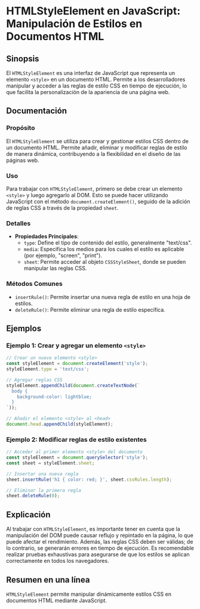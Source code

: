 <!--
Meta Description: # HTMLStyleElement en JavaScript: Manipulación de Estilos en Documentos HTML ## Sinopsis El `HTMLStyleElement` es una interfaz de JavaScript que repre...
Meta Keywords: css, style, una, reglas, estilo
-->

# HTMLStyleElement en JavaScript: Manipulación de Estilos en Documentos HTML

## Sinopsis
El `HTMLStyleElement` es una interfaz de JavaScript que representa un elemento `<style>` en un documento HTML. Permite a los desarrolladores manipular y acceder a las reglas de estilo CSS en tiempo de ejecución, lo que facilita la personalización de la apariencia de una página web.

## Documentación

### Propósito
El `HTMLStyleElement` se utiliza para crear y gestionar estilos CSS dentro de un documento HTML. Permite añadir, eliminar y modificar reglas de estilo de manera dinámica, contribuyendo a la flexibilidad en el diseño de las páginas web.

### Uso
Para trabajar con `HTMLStyleElement`, primero se debe crear un elemento `<style>` y luego agregarlo al DOM. Esto se puede hacer utilizando JavaScript con el método `document.createElement()`, seguido de la adición de reglas CSS a través de la propiedad `sheet`.

### Detalles
- **Propiedades Principales**:
  - `type`: Define el tipo de contenido del estilo, generalmente "text/css".
  - `media`: Especifica los medios para los cuales el estilo es aplicable (por ejemplo, "screen", "print").
  - `sheet`: Permite acceder al objeto `CSSStyleSheet`, donde se pueden manipular las reglas CSS.

### Métodos Comunes
- `insertRule()`: Permite insertar una nueva regla de estilo en una hoja de estilos.
- `deleteRule()`: Permite eliminar una regla de estilo específica.

## Ejemplos

### Ejemplo 1: Crear y agregar un elemento `<style>`

```javascript
// Crear un nuevo elemento <style>
const styleElement = document.createElement('style');
styleElement.type = 'text/css';

// Agregar reglas CSS
styleElement.appendChild(document.createTextNode(`
  body {
    background-color: lightblue;
  }
`));

// Añadir el elemento <style> al <head>
document.head.appendChild(styleElement);
```

### Ejemplo 2: Modificar reglas de estilo existentes

```javascript
// Acceder al primer elemento <style> del documento
const styleElement = document.querySelector('style');
const sheet = styleElement.sheet;

// Insertar una nueva regla
sheet.insertRule('h1 { color: red; }', sheet.cssRules.length);

// Eliminar la primera regla
sheet.deleteRule(0);
```

## Explicación
Al trabajar con `HTMLStyleElement`, es importante tener en cuenta que la manipulación del DOM puede causar reflujo y repintado en la página, lo que puede afectar el rendimiento. Además, las reglas CSS deben ser válidas; de lo contrario, se generarán errores en tiempo de ejecución. Es recomendable realizar pruebas exhaustivas para asegurarse de que los estilos se aplican correctamente en todos los navegadores.

## Resumen en una línea
`HTMLStyleElement` permite manipular dinámicamente estilos CSS en documentos HTML mediante JavaScript.